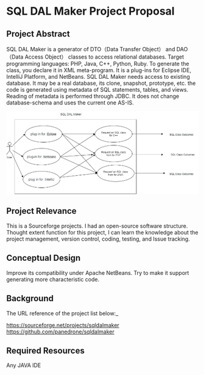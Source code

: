 # SQL DAL Maker Project Proposal

## Project Abstract
SQL DAL Maker is a generator of DTO（Data Transfer Object） and DAO（Data Access Object） classes to access relational databases. Target programming languages: PHP, Java, C++, Python, Ruby. To generate the class, you declare it in XML meta-program. It is a plug-ins for Eclipse IDE, IntelliJ Platform, and NetBeans. SQL DAL Maker needs access to existing database. It may be a real database, its clone, snapshot, prototype, etc. the code is generated using metadata of SQL statements, tables, and views. Reading of metadata is performed through JDBC. It does not change database-schema and uses the current one AS-IS.

![Use Case Image](Diagram.png)

## Project Relevance
This is a Sourceforge projects. I had an open-source software structure. Thought extent function for this project, I can learn the knowledge about the project management, version control, coding, testing, and Issue tracking.

## Conceptual Design
Improve its compatibility under Apache NetBeans. Try to make it support generating more characteristic code.

## Background
The URL reference of the project list below:_

<https://sourceforge.net/projects/sqldalmaker>
<https://github.com/panedrone/sqldalmaker>


## Required Resources
Any JAVA IDE
